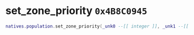 # set_zone_priority `0x4B8C0945`

```lua
natives.population.set_zone_priority(_unk0 --[[ integer ]], _unk1 --[[ integer ]])
```